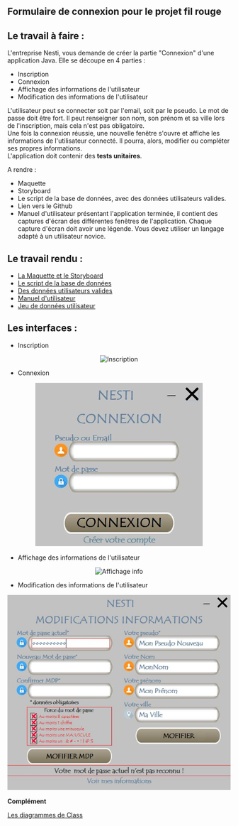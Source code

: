 ## Formulaire de connexion pour le projet fil rouge

## Le travail à faire :

L'entreprise Nesti, vous demande de créer la partie "Connexion" d'une application Java. Elle se découpe en 4 parties :  
 - Inscription  
 - Connexion  
 - Affichage des informations de l'utilisateur  
 - Modification des informations de l'utilisateur  
  
L'utilisateur peut se connecter soit par l'email, soit par le pseudo. Le mot de passe doit être fort. Il peut renseigner son nom, son prénom et sa ville lors de l'inscription, mais cela n'est pas obligatoire.  
Une fois la connexion réussie, une nouvelle fenêtre s'ouvre et affiche les informations de l'utilisateur connecté. Il pourra, alors, modifier ou compléter ses propres informations.  
L'application doit contenir des  **tests unitaires**.  
  
A rendre :  
 - Maquette  
 - Storyboard  
 - Le script de la base de données, avec des données utilisateurs valides.  
 - Lien vers le Github  
 - Manuel d'utilisateur présentant l'application terminée, il contient des captures d'écran des différentes fenêtres de l'application. Chaque capture d'écran doit avoir une légende. Vous devez utiliser un langage adapté à un utilisateur novice.
## Le travail rendu :
 - [La Maquette  et le  Storyboard](https://github.com/Michel-Cavaud/Projet_Nesti/blob/master/Dossier%20de%20conception/Projet%20NESTI%20Fil%20rouge.pdf) 
 - [Le script de la base de données](https://github.com/Michel-Cavaud/Projet_Nesti/blob/master/Dossier%20de%20conception/Le%20dictionnaire%20de%20donn%C3%A9es.pdf)
 - [Des données utilisateurs valides](https://github.com/Michel-Cavaud/Projet_Nesti/blob/master/Dossier%20de%20conception/table_utilisateurs.sql)
 - [Manuel d'utilisateur](https://github.com/Michel-Cavaud/Projet_Nesti/blob/master/Dossier%20de%20conception/Notice%20inscription%20NESTI.pdf)
 - [Jeu de données utilisateur](https://github.com/Michel-Cavaud/Projet_Nesti/blob/master/Dossier%20de%20conception/Jeu%20de%20donn%C3%A9es%20utilisateur.pdf)
## Les interfaces :
 - Inscription

<p align="center">
  <img src="https://github.com/Michel-Cavaud/Projet_Nesti/blob/master/Dossier%20de%20conception/Images/Inscription%20compl%C3%A8te.png?raw=true" alt="Inscription"/>
</p>

 - Connexion

<p align="center">
  <img src="https://github.com/Michel-Cavaud/Projet_Nesti/blob/master/Dossier%20de%20conception/Images/Connexion.JPG?raw=true" alt="Connexion"/>
</p>

 - Affichage des informations de l'utilisateur

<p align="center">
  <img src="https://github.com/Michel-Cavaud/Projet_Nesti/blob/master/Dossier%20de%20conception/Images/Visu_%20compl%C3%A8te.png?raw=true" alt="Affichage info"/>
</p>

 - Modification des informations de l'utilisateur

 
<p align="center">
  <img src="https://github.com/Michel-Cavaud/Projet_Nesti/blob/master/Dossier%20de%20conception/Images/Modification_erreur_mdp_actuel.JPG?raw=true" alt="Modification"/>
</p>

**Complément**
<p><a href="https://github.com/Michel-Cavaud/Projet_Nesti/tree/master/Dossier%20de%20conception/DiagramDeClass">Les diagrammes de Class</a></p>
